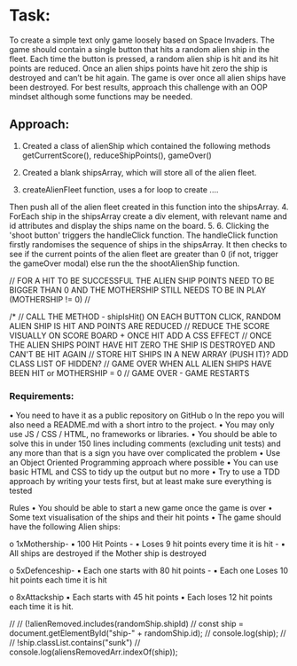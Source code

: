 # Task: <br/>

To create a simple text only game loosely based on Space Invaders. 
The game should contain a single button that hits a random alien ship in the fleet. 
Each time the button is pressed, a random alien ship is hit and its hit points are reduced. 
Once an alien ships points have hit zero the ship is destroyed and can’t be hit again. 
The game is over once all alien ships have been destroyed. For best results, approach this challenge with an OOP mindset although some functions may be needed.

## Approach: <br/>
1. Created a class of alienShip 
which contained the following methods getCurrentScore(), reduceShipPoints(), gameOver()

2. Created a blank shipsArray, which will store all of the alien fleet.
3. createAlienFleet function, uses a for loop to create ....


Then push all of the alien fleet created in this function into the shipsArray.
4. ForEach ship in the shipsArray create a div element, with relevant name and id attributes and display the ships name on the board.
5. 
6. Clicking the 'shoot button' triggers the handleClick function.
The handleClick function firstly randomises the sequence of ships in the shipsArray. It then checks to see if the current points of the alien fleet are greater than 0 (if not, trigger the gameOver modal) else run the the shootAlienShip function.



// FOR A HIT TO BE SUCCESSFUL THE ALIEN SHIP POINTS NEED TO BE BIGGER THAN 0 AND THE MOTHERSHIP STILL NEEDS TO BE IN PLAY (MOTHERSHIP != 0)
// 

/* 
// CALL THE METHOD - shipIsHit() ON EACH BUTTON CLICK, RANDOM ALIEN SHIP IS HIT AND POINTS ARE REDUCED
// REDUCE THE SCORE VISUALLY ON SCORE BOARD + ONCE HIT ADD A CSS EFFECT
// ONCE THE ALIEN SHIPS POINT HAVE HIT ZERO THE SHIP IS DESTROYED AND CAN'T BE HIT AGAIN
// STORE HIT SHIPS IN A NEW ARRAY (PUSH IT)? ADD CLASS LIST OF HIDDEN?
// GAME OVER WHEN ALL ALIEN SHIPS HAVE BEEN HIT or MOTHERSHIP = 0
// GAME OVER - GAME RESTARTS


### Requirements: <br/>

• You need to have it as a public repository on GitHub
o In the repo you will also need a README.md with a short intro to the project.
• You may only use JS / CSS / HTML, no frameworks or libraries.
• You should be able to solve this in under 150 lines including comments (excluding
unit tests) and any more than that is a sign you have over complicated the problem
• Use an Object Oriented Programming approach where possible
• You can use basic HTML and CSS to tidy up the output but no more
• Try to use a TDD approach by writing your tests first, but at least make sure
everything is tested


Rules
• You should be able to start a new game once the game is over
• Some text visualisation of the ships and their hit points
• The game should have the following Alien ships:

o 1xMothership-
▪ 100 Hit Points -
▪ Loses 9 hit points every time it is hit -
▪ All ships are destroyed if the Mother ship is destroyed 

o 5xDefenceship-
▪ Each one starts with 80 hit points -
▪ Each one Loses 10 hit points each time it is hit 

o 8xAttackship
▪ Each starts with 45 hit points
▪ Each loses 12 hit points each time it is hit.



//   // (!alienRemoved.includes(randomShip.shipId)
  // const ship = document.getElementById("ship-" + randomShip.id);
  // console.log(ship);
  // // !ship.classList.contains("sunk")
  // console.log(aliensRemovedArr.indexOf(ship));